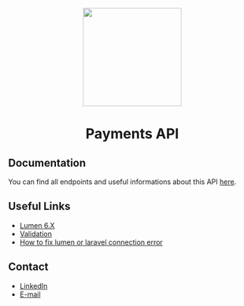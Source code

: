 <p align="center"><img src="https://camo.githubusercontent.com/7f1361787d02b3421009acde58839761d796449e/68747470733a2f2f6172617361746173617967696e2e6769746875622e696f2f6f70656e6c6f676f732f6c6f676f732f6d722d6a756d626f2e6a7067" width="200"></p>

<h1 align="center">Payments API</h1>

## Documentation
You can find all endpoints and useful informations about this API [here](https://paymentsapi.readme.io/).

## Useful Links
 - [Lumen 6.X](https://lumen.laravel.com/docs/6.x/)
 - [Validation](https://lumen.laravel.com/docs/6.x/validation)
 - [How to fix lumen or laravel connection error](https://stackoverflow.com/questions/31102570/call-to-a-member-function-connection-on-a-non-object-error-on-laravel-5)

## Contact
  - <a target="_blank" href="https://www.linkedin.com/in/fernando-moraes-48a26916a/">LinkedIn</a>
  - <a target="_blank" href="mailto:fernandomoraes.lopes@gmail.com">E-mail</a>